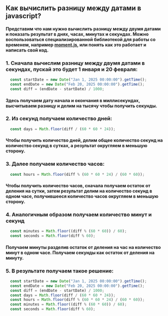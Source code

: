 ## Как вычислить разницу между датами в javascript?

#### Представим что нам нужно вычислить разницу между двумя датами и показать результат в днях, часах, минутах и секундах. Можно воспользоваться специализированной библиотекой для работы со временем, например [moment.js](https://momentjs.com), или понять как это работает и написать свой код.

### 1. Сначала вычислим разницу между двумя датами в секундах, пускай это будет 1 января и 20 февраля: 

```js
  const startDate = new Date("Jan 1, 2025 00:00:00").getTime();
  const endDate = new Date("Feb 20, 2025 00:00:00").getTime();
  const diff = (endDate - startDate) / 1000;
```

#### Здесь получаем дату начала и окончания в миллисекундах, высчитываем разницу и делим на тысячу чтобы получить секунды.


### 2. Из секунд получаем количество дней: 

```js
  const days = Math.floor(diff / (60 * 60 * 24));
```

#### Чтобы получить количество дней, делим общее количество секунд на количество секунд в сутках, а результат округляем в меньшую сторону. 

### 3. Далее получаем количество часов: 

```js
  const hours = Math.floor(diff % (60 * 60 * 24) / (60 * 60));
```

#### Чтобы получить количество часов, сначала получаем остаток от деления на сутки, затем результат делим на количество секунд в одном часе, получившееся количество часов округляем в меньшую сторону. 

### 4. Аналогичным образом получаем количество минут и секунд

```js
  const minutes = Math.floor((diff % (60 * 60)) / 60);
  const seconds = Math.floor(diff % 60);
```

#### Получаем минуты разделив остаток от деления на час на количество минут в одном часе. Получаем секунды как остаток от деления на минуту.

### 5. В результате получаем такое решение: 

```js
  const startDate = new Date("Jan 1, 2025 00:00:00").getTime();
  const endDate = new Date("Feb 20, 2025 00:00:00").getTime();
  const diff = (endDate - startDate) / 1000;
  const days = Math.floor(diff / (60 * 60 * 24));
  const hours = Math.floor(diff % (60 * 60 * 24) / (60 * 60));
  const minutes = Math.floor((diff % (60 * 60)) / 60);
  const seconds = Math.floor(diff % 60);
```
